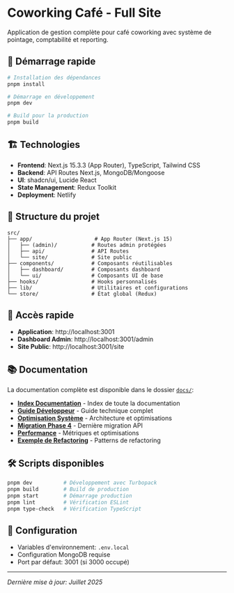 # Coworking Café - Full Site

Application de gestion complète pour café coworking avec système de pointage, comptabilité et reporting.

## 🚀 Démarrage rapide

```bash
# Installation des dépendances
pnpm install

# Démarrage en développement
pnpm dev

# Build pour la production
pnpm build
```

## 🏗️ Technologies

- **Frontend**: Next.js 15.3.3 (App Router), TypeScript, Tailwind CSS
- **Backend**: API Routes Next.js, MongoDB/Mongoose
- **UI**: shadcn/ui, Lucide React
- **State Management**: Redux Toolkit
- **Deployment**: Netlify

## 📁 Structure du projet

```
src/
├── app/                    # App Router (Next.js 15)
│   ├── (admin)/           # Routes admin protégées
│   ├── api/               # API Routes
│   └── site/              # Site public
├── components/            # Composants réutilisables
│   ├── dashboard/         # Composants dashboard
│   └── ui/                # Composants UI de base
├── hooks/                 # Hooks personnalisés
├── lib/                   # Utilitaires et configurations
└── store/                 # État global (Redux)
```

## 🔗 Accès rapide

- **Application**: http://localhost:3001
- **Dashboard Admin**: http://localhost:3001/admin
- **Site Public**: http://localhost:3001/site

## 📚 Documentation

La documentation complète est disponible dans le dossier [`docs/`](./docs/):

- [**Index Documentation**](./docs/INDEX.md) - Index de toute la documentation
- [**Guide Développeur**](./docs/DEVELOPER_GUIDE.md) - Guide technique complet
- [**Optimisation Système**](./docs/OPTIMIZATION_SYSTEM_COMPLETE.md) - Architecture et optimisations
- [**Migration Phase 4**](./docs/PHASE4_MIGRATION_COMPLETE.md) - Dernière migration API
- [**Performance**](./docs/PERFORMANCE-SUMMARY.md) - Métriques et optimisations
- [**Exemple de Refactoring**](./docs/REFACTORING_EXAMPLE.md) - Patterns de refactoring

## 🛠️ Scripts disponibles

```bash
pnpm dev          # Développement avec Turbopack
pnpm build        # Build de production
pnpm start        # Démarrage production
pnpm lint         # Vérification ESLint
pnpm type-check   # Vérification TypeScript
```

## 🔧 Configuration

- Variables d'environnement: `.env.local`
- Configuration MongoDB requise
- Port par défaut: 3001 (si 3000 occupé)

---

*Dernière mise à jour: Juillet 2025*
